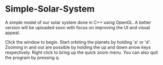 # Simple-Solar-System
A simple model of our solar system done in C++ using OpenGL. A better version will be uploaded soon with focus on improving the UI and visual appeal.

Click the window to begin. Start orbiting the planets by holding 'a' or 'd'. Zooming in and out are possible by holding the up and down arrow keys respectively. Right click to bring up the quick zoom menu. You can also quit the program by pressing q.
